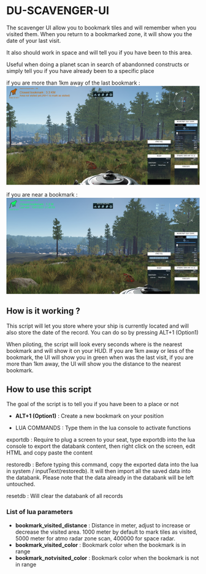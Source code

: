 # DU-SCAVENGER-UI

The scavenger UI allow you to bookmark tiles and will remember when you visited them. When you return to a bookmarked zone, it will show you the date of your last visit.

It also should work in space and will tell you if you have been to this area.

Useful when doing a planet scan in search of abandonned constructs or simply tell you if you have already been to a specific place

if you are more than 1km away of the last bookmark : 
![image](https://raw.githubusercontent.com/Catharius/DU-SCAVENGER-UI/main/example1.jpg?token=ARIPOLDCGDEUK7S26BEWZIC77N2DG)

if you are near a bookmark :
![image](https://raw.githubusercontent.com/Catharius/DU-SCAVENGER-UI/main/example2.jpg?token=ARIPOLCAEOPJOWHFQNEQAF277N3PC)

## How is it working ?

This script will let you store where your ship is currently located and will also store the date of the record. You can do so by pressing ALT+1 (Option1)

When piloting, the script will look every seconds where is the nearest bookmark and will show it on your HUD. If you are 1km away or less of the bookmark, the UI will show you in green when was the last visit, if you are more than 1km away, the UI will show you the distance to the nearest bookmark.


## How to use this script

The goal of the script is to tell you if you have been to a place or not

* **ALT+1 (Option1)** : Create a new bookmark on your position

* LUA COMMANDS : Type them in the lua console to activate functions

exportdb : Require to plug a screen to your seat, type exportdb into the lua console to export the databank content, then right click on the screen, edit HTML and copy paste the content

restoredb : Before typing this command, copy the exported data into the lua in system / inputText(restoredb). It will then import all the saved data into the databank. Please note that the data already in the databank will be left untouched.

resetdb : Will clear the databank of all records



### List of lua parameters
* **bookmark_visited_distance** : Distance in meter, adjust to increase or decrease the visited area. 1000 meter by default to mark tiles as visited, 5000 meter for atmo  radar zone scan, 400000 for space radar.
* **bookmark_visited_color** : Bookmark color when the bookmark is in range
* **bookmark_notvisited_color** : Bookmark color when the bookmark is not in range
